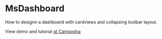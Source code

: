 # MsDashboard
How to designn a dashboard with cardviews and collapsing toolbar layout.

View demo and tutorial [at Camposha](https://camposha.info/android-examples/android-dashboard/)

